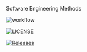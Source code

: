 Software Engineering Methods

![workflow](https://github.com/WaiYan083/Project_positive/actions/workflows/main.yml/badge.svg)

[![LICENSE](https://img.shields.io/github/license/WaiYan083/Project_positive.svg?style=flat-square)](https://github.com/WaiYan083/Project_positive/blob/main/LICENSE)

[![Releases](https://img.shields.io/github/release/WaiYan083/Project_positive/all.svg?style=flat-square)](https://github.com/WaiYan083/Project_positive/releases)
